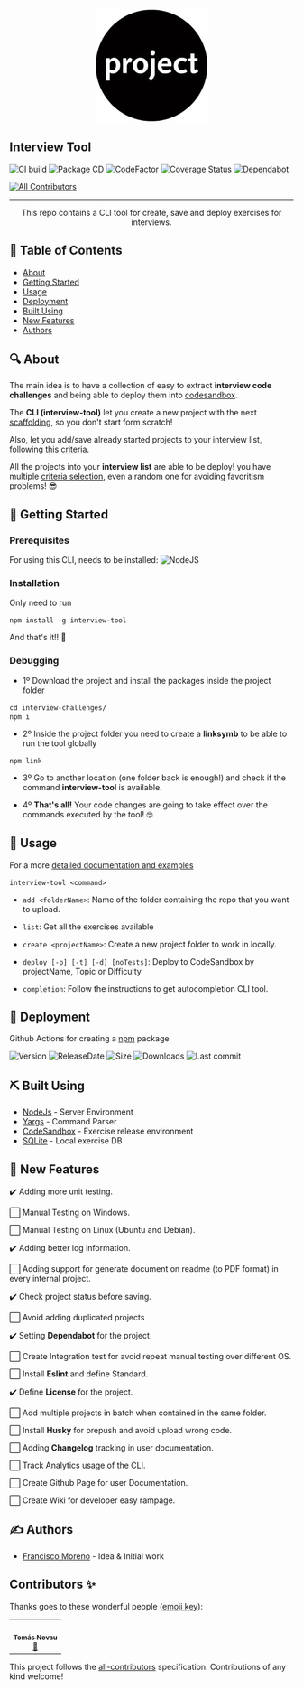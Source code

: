 <p align="center">
  <img width="200" height="200" src="images/project-logo.jpeg">
</p>

## Interview Tool

![CI build](https://github.com/Frankeo/interview-challenges/workflows/CI%20build/badge.svg)
![Package CD](https://github.com/Frankeo/interview-challenges/workflows/Package%20CD/badge.svg)
[![CodeFactor](https://www.codefactor.io/repository/github/frankeo/interview-challenges/badge)](https://www.codefactor.io/repository/github/frankeo/interview-challenges)
![Coverage Status](https://img.shields.io/coveralls/github/Frankeo/interview-challenges)
[![Dependabot](https://api.dependabot.com/badges/status?host=github&repo=Frankeo/interview-challenges)](https://dependabot.com)

<!-- ALL-CONTRIBUTORS-BADGE:START - Do not remove or modify this section -->

[![All Contributors](https://img.shields.io/badge/all_contributors-1-orange.svg?style=flat-square)](#contributors-)

<!-- ALL-CONTRIBUTORS-BADGE:END -->

---

<p align="center">
This repo contains a CLI tool for create, save and deploy exercises for
interviews.
</p>

## :pencil: Table of Contents

- [About](https://github.com/Frankeo/interview-challenges#-about)
- [Getting Started](https://github.com/Frankeo/interview-challenges#-getting_started)
- [Usage](https://github.com/Frankeo/interview-challenges#-usage)
- [Deployment](https://github.com/Frankeo/interview-challenges#-deployment)
- [Built Using](https://github.com/Frankeo/interview-challenges#-built_using)
- [New Features](https://github.com/Frankeo/interview-challenges#-todos)
- [Authors](https://github.com/Frankeo/interview-challenges#-authors)

## :mag: About

The main idea is to have a collection of easy to extract **interview code
challenges** and being able to deploy them into
[codesandbox](https://codesandbox.io).

The **CLI (interview-tool)** let you create a new project with the next
[scaffolding](), so you don't start form scratch!

Also, let you add/save already started projects to your interview list,
following this [criteria]().

All the projects into your **interview list** are able to be deploy! you have
multiple [criteria selection](), even a random one for avoiding favoritism
problems! 😎

## :checkered_flag: Getting Started

### Prerequisites

For using this CLI, needs to be installed:
![NodeJS](https://img.shields.io/node/v/interview-tool?style=for-the-badge)

### Installation

Only need to run

```
npm install -g interview-tool
```

And that's it!! 🥳

### Debugging

- 1º Download the project and install the packages inside the project folder

```
cd interview-challenges/
npm i
```

- 2º Inside the project folder you need to create a **linksymb** to be able to
  run the tool globally

```
npm link
```

- 3º Go to another location (one folder back is enough!) and check if the
  command **interview-tool** is available.

- 4º **That's all!** Your code changes are going to take effect over the
  commands executed by the tool! 🤓

## :balloon: Usage

For a more [detailed documentation and examples]()

```
interview-tool <command>
```

- `add <folderName>`: Name of the folder containing the repo that you want to
  upload.

- `list`: Get all the exercises available

- `create <projectName>`: Create a new project folder to work in locally.

- `deploy [-p] [-t] [-d] [noTests]`: Deploy to CodeSandbox by projectName, Topic
  or Difficulty

- `completion`: Follow the instructions to get autocompletion CLI tool.

## :rocket: Deployment

Github Actions for creating a [npm](https://www.npm.org) package

![Version](https://img.shields.io/github/package-json/v/Frankeo/interview-challenges)
![ReleaseDate](https://img.shields.io/github/release-date/Frankeo/interview-challenges)
![Size](https://img.shields.io/bundlephobia/min/interview-tool)
![Downloads](https://img.shields.io/npm/dm/interview-tool)
![Last commit](https://img.shields.io/github/last-commit/Frankeo/interview-challenges)

## :pick: Built Using

- [NodeJs](https://nodejs.org/en/) - Server Environment
- [Yargs](http://yargs.js.org/) - Command Parser
- [CodeSandbox](https://codesandbox.io) - Exercise release environment
- [SQLite](https://www.sqlite.org/index.html) - Local exercise DB

## :crossed_fingers: New Features

:heavy_check_mark: Adding more unit testing.

:white_large_square: Manual Testing on Windows.

:white_large_square: Manual Testing on Linux (Ubuntu and Debian).

:heavy_check_mark: Adding better log information.

:white_large_square: Adding support for generate document on readme (to PDF
format) in every internal project.

:heavy_check_mark: Check project status before saving.

:white_large_square: Avoid adding duplicated projects

:heavy_check_mark: Setting **Dependabot** for the project.

:white_large_square: Create Integration test for avoid repeat manual testing
over different OS.

:white_large_square: Install **Eslint** and define Standard.

:heavy_check_mark: Define **License** for the project.

:white_large_square: Add multiple projects in batch when contained in the same
folder.

:white_large_square: Install **Husky** for prepush and avoid upload wrong code.

:white_large_square: Adding **Changelog** tracking in user documentation.

:white_large_square: Track Analytics usage of the CLI.

:white_large_square: Create Github Page for user Documentation.

:white_large_square: Create Wiki for developer easy rampage.

## :writing_hand: Authors

- [Francisco Moreno](https://github.com/Frankeo) - Idea & Initial work

## Contributors ✨

Thanks goes to these wonderful people
([emoji key](https://allcontributors.org/docs/en/emoji-key)):

<!-- ALL-CONTRIBUTORS-LIST:START - Do not remove or modify this section -->
<!-- prettier-ignore-start -->
<!-- markdownlint-disable -->
<table>
  <tr>
    <td align="center"><a href="https://tnovau.github.io"><img src="https://avatars1.githubusercontent.com/u/18268934?v=4" width="100px;" alt=""/><br /><sub><b>Tomás Novau</b></sub></a><br /><a href="https://github.com/Frankeo/interview-challenges/pulls?q=is%3Apr+reviewed-by%3Atnovau" title="Reviewed Pull Requests">👀</a></td>
  </tr>
</table>

<!-- markdownlint-enable -->
<!-- prettier-ignore-end -->

<!-- ALL-CONTRIBUTORS-LIST:END -->

This project follows the
[all-contributors](https://github.com/all-contributors/all-contributors)
specification. Contributions of any kind welcome!
